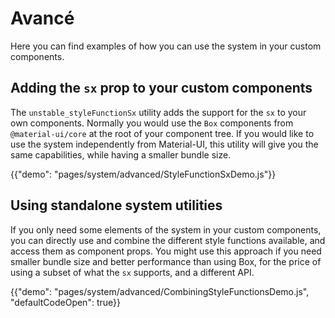 # Avancé

<p class="description">Here you can find examples of how you can use the system in your custom components.</p>

## Adding the `sx` prop to your custom components

The `unstable_styleFunctionSx` utility adds the support for the `sx` to your own components. Normally you would use the `Box` components from `@material-ui/core` at the root of your component tree. If you would like to use the system independently from Material-UI, this utility will give you the same capabilities, while having a smaller bundle size.

{{"demo": "pages/system/advanced/StyleFunctionSxDemo.js"}}

## Using standalone system utilities

If you only need some elements of the system in your custom components, you can directly use and combine the different style functions available, and access them as component props. You might use this approach if you need smaller bundle size and better performance than using Box, for the price of using a subset of what the `sx` supports, and a different API.

{{"demo": "pages/system/advanced/CombiningStyleFunctionsDemo.js", "defaultCodeOpen": true}}
